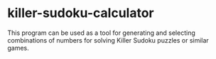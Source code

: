 # killer-sudoku-calculator
This program can be used as a tool for generating and selecting combinations of numbers for solving Killer Sudoku puzzles or similar games.
